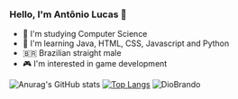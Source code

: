 ### Hello, I'm Antônio Lucas 👋

- 🌱 I'm studying Computer Science
- 🤔 I'm learning Java, HTML, CSS, Javascript and Python
- 🇧🇷  Brazilian straight male
- 🎮 I'm interested in game development

![Anurag's GitHub stats](https://github-readme-stats.vercel.app/api?username=antoniolucascr&theme=chartreuse-dark&show_icons=true)
[![Top Langs](https://github-readme-stats.vercel.app/api/top-langs/?username=antoniolucascr&layout=donut&theme=chartreuse-dark&show)](https://github.com/anuraghazra/github-readme-stats)
![DioBrando](https://github.com/antoniolucascr/antoniolucascr/assets/161335582/d6d83be9-d327-47fe-9122-4f90d2ba7ec0)
